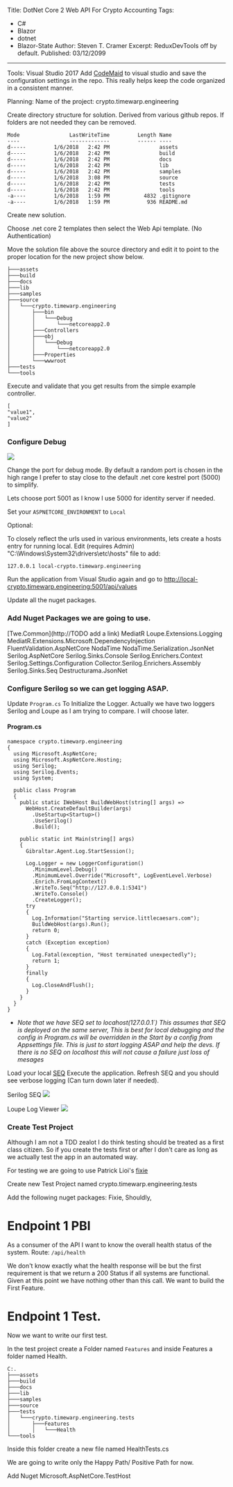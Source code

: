 ﻿Title: DotNet Core 2 Web API For Crypto Accounting
Tags: 
  - C# 
  - Blazor 
  - dotnet 
  - Blazor-State
Author: Steven T. Cramer
Excerpt: ReduxDevTools off by default. 
Published: 03/12/2099
---

Tools:  Visual Studio 2017
Add [CodeMaid](http://www.codemaid.net/) to visual studio and save the configuration settings in the repo.  This really helps keep the code organized in a consistent manner.

Planning:
Name of the project:  crypto.timewarp.engineering


Create directory structure for solution.  Derived from various github repos. If folders are not needed they can be removed.

```
Mode                LastWriteTime         Length Name
----                -------------         ------ ----
d-----         1/6/2018   2:42 PM                assets
d-----         1/6/2018   2:42 PM                build
d-----         1/6/2018   2:42 PM                docs
d-----         1/6/2018   2:42 PM                lib
d-----         1/6/2018   2:42 PM                samples
d-----         1/6/2018   3:08 PM                source
d-----         1/6/2018   2:42 PM                tests
d-----         1/6/2018   2:42 PM                tools
-a----         1/6/2018   1:59 PM           4832 .gitignore
-a----         1/6/2018   1:59 PM            936 README.md

```
Create new solution.

Choose .net core 2 templates then select the Web Api template. (No Authentication)

Move the solution file above the source directory and edit it to point to the proper location for the new project show below.
```
├───assets
├───build
├───docs
├───lib
├───samples
├───source
│   └───crypto.timewarp.engineering
│       ├───bin
│       │   └───Debug
│       │       └───netcoreapp2.0
│       ├───Controllers
│       ├───obj
│       │   └───Debug
│       │       └───netcoreapp2.0
│       ├───Properties
│       └───wwwroot
├───tests
└───tools
```

Execute and validate that you get results from the simple example controller.

```
[
"value1",
"value2"
]
```
### Configure Debug

![](/content/images/2018/02/2018-02-23_1330.png)

Change the port for debug mode.  By default a random port is chosen in the high range I prefer to stay close to the default .net core kestrel port (5000) to simplify.

Lets choose port 5001 as I know I use 5000 for identity server if needed.

Set your `ASPNETCORE_ENVIRONMENT` to `Local`

Optional:

To closely reflect the urls used in various environments, lets create a hosts entry for running local. Edit (requires Admin) "C:\Windows\System32\drivers\etc\hosts" file to add:

`127.0.0.1 local-crypto.timewarp.engineering`

Run the application from Visual Studio again and go to
http://local-crypto.timewarp.engineering:5001/api/values

Update all the nuget packages.

### Add Nuget Packages we are going to use.
[Twe.Common](http://TODO add a link)
MediatR
Loupe.Extensions.Logging
MediatR.Extensions.Microsoft.DependencyInjection 
FluentValidation.AspNetCore
NodaTime
NodaTime.Serialization.JsonNet
Serilog.AspNetCore
Serilog.Sinks.Console
Serilog.Enrichers.Context
Serilog.Settings.Configuration
Collector.Serilog.Enrichers.Assembly
Serilog.Sinks.Seq
Destructurama.JsonNet


### Configure Serilog so we can get logging ASAP.

Update `Program.cs` To Initialize the Logger. Actually we have two loggers Serilog and Loupe as I am trying to compare. I will choose later.

#### Program.cs
```
namespace crypto.timewarp.engineering
{
  using Microsoft.AspNetCore;
  using Microsoft.AspNetCore.Hosting;
  using Serilog;
  using Serilog.Events;
  using System;

  public class Program
  {
    public static IWebHost BuildWebHost(string[] args) =>
      WebHost.CreateDefaultBuilder(args)
        .UseStartup<Startup>()
        .UseSerilog()
        .Build();

    public static int Main(string[] args)
    {
      Gibraltar.Agent.Log.StartSession();

      Log.Logger = new LoggerConfiguration()
        .MinimumLevel.Debug()
        .MinimumLevel.Override("Microsoft", LogEventLevel.Verbose)
        .Enrich.FromLogContext()
        .WriteTo.Seq("http://127.0.0.1:5341")
        .WriteTo.Console()
        .CreateLogger();
      try
      {
        Log.Information("Starting service.littlecaesars.com");
        BuildWebHost(args).Run();
        return 0;
      }
      catch (Exception exception)
      {
        Log.Fatal(exception, "Host terminated unexpectedly");
        return 1;
      }
      finally
      {
        Log.CloseAndFlush();
      }
    }
  }
}
```
- _Note that we have SEQ set to locahost(127.0.0.1`) 
This assumes that SEQ is deployed on the same server,  This is best for local debugging and the config in Program.cs will be overridden in the Start by a config from Appsettings file.  This is just to start logging ASAP and help the devs.  If there is no SEQ on localhost this will not cause a failure just loss of mesages_

Load your local [SEQ](http://localhost:5341/) Execute the application.  Refresh SEQ and you should see verbose logging (Can turn down later if needed).

Serilog SEQ
![](/content/images/2018/01/image-1.png)

Loupe Log Viewer
![](/content/images/2018/01/image-9.png)

### Create Test Project

Although I am not a TDD zealot I do think testing should be treated as a first class citizen. So if you create the tests first or after I don't care as long as we actually test the app in an automated way.

For testing we are going to use Patrick Lioi's [fixie](https://github.com/fixie/fixie)

Create new Test Project named crypto.timewarp.engineering.tests

Add the following nuget packages:
Fixie,
Shouldly,

# Endpoint 1 PBI
As a consumer of the API I want to know the overall health status of the system.
Route: `/api/health`

We don't know exactly what the health response will be but the first requirement is that we return a 200 Status if all systems are functional.  Given at this point we have nothing other than this call.  We want to build the First Feature.

# Endpoint 1 Test.

Now we want to write our first test.

In the test project create a Folder named `Features` and inside Features a folder named Health.  

```
C:.
├───assets
├───build
├───docs
├───lib
├───samples
├───source
├───tests
│   └───crypto.timewarp.engineering.tests
│       ├───Features
│       │   └───Health
└───tools
```

Inside this folder create a new file named HealthTests.cs

We are going to write only the Happy Path/ Positive Path for now.

Add Nuget Microsoft.AspNetCore.TestHost





















